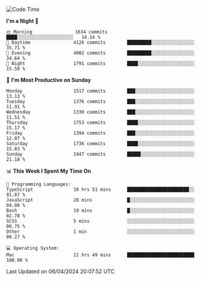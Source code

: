 <!--START_SECTION:waka-->
![Code Time](http://img.shields.io/badge/Code%20Time-3%2C852%20hrs%2028%20mins-blue)

**I'm a Night 🦉** 

```text
🌞 Morning                1634 commits        ████░░░░░░░░░░░░░░░░░░░░░   14.14 % 
🌆 Daytime                4126 commits        █████████░░░░░░░░░░░░░░░░   35.71 % 
🌃 Evening                4002 commits        █████████░░░░░░░░░░░░░░░░   34.64 % 
🌙 Night                  1791 commits        ████░░░░░░░░░░░░░░░░░░░░░   15.50 % 
```
📅 **I'm Most Productive on Sunday** 

```text
Monday                   1517 commits        ███░░░░░░░░░░░░░░░░░░░░░░   13.13 % 
Tuesday                  1376 commits        ███░░░░░░░░░░░░░░░░░░░░░░   11.91 % 
Wednesday                1330 commits        ███░░░░░░░░░░░░░░░░░░░░░░   11.51 % 
Thursday                 1753 commits        ████░░░░░░░░░░░░░░░░░░░░░   15.17 % 
Friday                   1394 commits        ███░░░░░░░░░░░░░░░░░░░░░░   12.07 % 
Saturday                 1736 commits        ████░░░░░░░░░░░░░░░░░░░░░   15.03 % 
Sunday                   2447 commits        █████░░░░░░░░░░░░░░░░░░░░   21.18 % 
```


📊 **This Week I Spent My Time On** 

```text
💬 Programming Languages: 
TypeScript               10 hrs 51 mins      ███████████████████████░░   91.87 % 
JavaScript               28 mins             █░░░░░░░░░░░░░░░░░░░░░░░░   04.08 % 
Bash                     19 mins             █░░░░░░░░░░░░░░░░░░░░░░░░   02.78 % 
SCSS                     5 mins              ░░░░░░░░░░░░░░░░░░░░░░░░░   00.75 % 
Other                    1 min               ░░░░░░░░░░░░░░░░░░░░░░░░░   00.27 % 

💻 Operating System: 
Mac                      11 hrs 49 mins      █████████████████████████   100.00 % 
```


 Last Updated on 06/04/2024 20:07:52 UTC
<!--END_SECTION:waka-->
